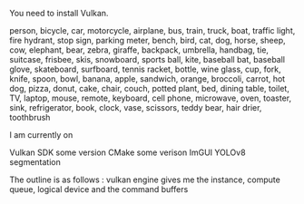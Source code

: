 You need to install Vulkan.


person, bicycle, car, motorcycle, airplane, bus, train, truck, boat, traffic light,
fire hydrant, stop sign, parking meter, bench, bird, cat, dog, horse, sheep, cow,
elephant, bear, zebra, giraffe, backpack, umbrella, handbag, tie, suitcase,
frisbee, skis, snowboard, sports ball, kite, baseball bat, baseball glove,
skateboard, surfboard, tennis racket, bottle, wine glass, cup, fork, knife, spoon, bowl,
banana, apple, sandwich, orange, broccoli, carrot, hot dog, pizza, donut, cake,
chair, couch, potted plant, bed, dining table, toilet, TV, laptop, mouse, remote,
keyboard, cell phone, microwave, oven, toaster, sink, refrigerator, book, clock,
vase, scissors, teddy bear, hair drier, toothbrush

I am currently on 

Vulkan SDK some version
CMake some verison
ImGUI
YOLOv8 segmentation

The outline is as follows : 
vulkan engine gives me the instance, compute queue, logical device and the command buffers

